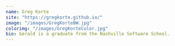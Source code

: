 ```yaml
---
name: Greg Korte
site: "https://gregkorte.github.io/"
image: "/images/GregKorteBW.jpg"
colorimg: "/images/GregKorteColor.jpg"
bio: Gerald is a graduate from the Nashville Software School.
---
```

